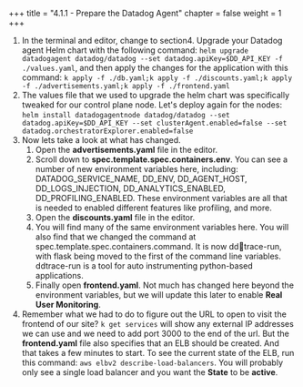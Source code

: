 +++
title = "4.1.1 - Prepare the Datadog Agent"
chapter = false
weight = 1
+++

1.  In the terminal and editor, change to section4. Upgrade your Datadog agent Helm chart with the following command: `helm upgrade datadogagent datadog/datadog --set datadog.apiKey=$DD_API_KEY -f ./values.yaml`, and then apply the changes for the application with this command: `k apply -f ./db.yaml;k apply -f ./discounts.yaml;k apply -f ./advertisements.yaml;k apply -f ./frontend.yaml`
2.  The values file that we used to upgrade the helm chart was specifically tweaked for our control plane node. Let's deploy again for the nodes: `helm install datadogagentnode datadog/datadog --set datadog.apiKey=$DD_API_KEY --set clusterAgent.enabled=false --set datadog.orchestratorExplorer.enabled=false`
3.  Now lets take a look at what has changed. 
    1.  Open the **advertisements.yaml** file in the editor.
    2.  Scroll down to **spec.template.spec.containers.env**. You can see a number of new environment variables here, including: DATADOG_SERVICE_NAME, DD_ENV, DD_AGENT_HOST, DD_LOGS_INJECTION, DD_ANALYTICS_ENABLED, DD_PROFILING_ENABLED. These environment variables are all that is needed to enabled different features like profiling, and more. 
    3.  Open the **discounts.yaml** file in the editor. 
    4.  You will find many of the same environment variables here. You will also find that we changed the command at spec.template.spec.containers.command. It is now ddtrace-run, with flask being moved to the first of the command line variables. ddtrace-run is a tool for auto instrumenting python-based applications. 
    5.  Finally open **frontend.yaml**. Not much has changed here beyond the environment variables, but we will update this later to enable **Real User Monitoring**.
4.  Remember what we had to do to figure out the URL to open to visit the frontend of our site? `k get services` will show any external IP addresses we can use and we need to add port 3000 to the end of the url. But the **frontend.yaml** file also specifies that an ELB should be created. And that takes a few minutes to start. To see the current state of the ELB, run this command: `aws elbv2 describe-load-balancers`. You will probably only see a single load balancer and you want the **State** to be **active**.
